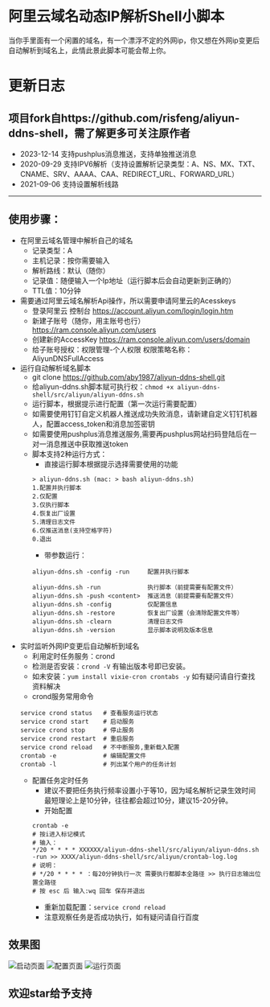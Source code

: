 # 阿里云域名动态IP解析Shell小脚本
当你手里面有一个闲置的域名，有一个漂浮不定的外网ip，你又想在外网ip变更后自动解析到域名上，此情此景此脚本可能会帮上你。
# 更新日志
## 项目fork自https://github.com/risfeng/aliyun-ddns-shell，需了解更多可关注原作者

- 2023-12-14 支持pushplus消息推送，支持单独推送消息
- 2020-09-29 支持IPV6解析（支持设置解析记录类型：A、NS、MX、TXT、CNAME、SRV、AAAA、CAA、REDIRECT_URL、FORWARD_URL）
- 2021-09-06 支持设置解析线路
---
## 使用步骤：
- 在阿里云域名管理中解析自己的域名
    - 记录类型：A
    - 主机记录：按你需要输入
    - 解析路线：默认（随你）
    - 记录值：随便输入一个Ip地址（运行脚本后会自动更新到正确的）
    - TTL值：10分钟
- 需要通过阿里云域名解析Api操作，所以需要申请阿里云的Acesskeys
    - 登录阿里云 控制台 https://account.aliyun.com/login/login.htm
    - 新建子账号（随你，用主账号也行）https://ram.console.aliyun.com/users
    - 创建新的AccessKey https://ram.console.aliyun.com/users/domain
    - 给子账号授权：权限管理-个人权限 权限策略名称：AliyunDNSFullAccess
- 运行自动解析域名脚本
    - git clone https://github.com/aby1987/aliyun-ddns-shell.git
    - 给aliyun-ddns.sh脚本赋可执行权：`chmod +x aliyun-ddns-shell/src/aliyun/aliyun-ddns.sh`
    - 运行脚本，根据提示进行配置（第一次运行需要配置）
    - 如需要使用钉钉自定义机器人推送成功失败消息，请新建自定义钉钉机器人，配置access_token和消息加签密钥
    - 如需要使用pushplus消息推送服务,需要再pushplus网站扫码登陆后在一对一消息推送中获取推送token
    - 脚本支持2种运行方式：
        - 直接运行脚本根据提示选择需要使用的功能
        ```
        > aliyun-ddns.sh (mac: > bash aliyun-ddns.sh)
        1.配置并执行脚本
        2.仅配置
        3.仅执行脚本
        4.恢复出厂设置
        5.清理日志文件
        6.仅推送消息(支持空格字符)
        0.退出
        ```
        - 带参数运行：
        ```
        aliyun-ddns.sh -config -run     配置并执行脚本

        aliyun-ddns.sh -run             执行脚本（前提需要有配置文件）
        aliyun-ddns.sh -push <content>  推送消息（前提需要有配置文件）
        aliyun-ddns.sh -config          仅配置信息
        aliyun-ddns.sh -restore         恢复出厂设置（会清除配置文件等）
        aliyun-ddns.sh -clearn          清理日志文件
        aliyun-ddns.sh -version         显示脚本说明及版本信息
        ```
- 实时监听外网IP变更后自动解析到域名
    - 利用定时任务服务：crond
    - 检测是否安装：`crond -V` 有输出版本号即已安装。
    - 如未安装：`yum install vixie-cron crontabs -y` 如有疑问请自行查找资料解决
    - crond服务常用命令
    ```
    service crond status   # 查看服务运行状态  
    service crond start    # 启动服务
    service crond stop     # 停止服务 
    service crond restart  # 重启服务  
    service crond reload   # 不中断服务,重新载入配置 
    crontab -e             # 编辑配置文件 
    crontab -l             # 列出某个用户的任务计划
    ```
    - 配置任务定时任务
        - 建议不要把任务执行频率设置小于等10，因为域名解析记录生效时间最短理论上是10分钟，往往都会超过10分，建议15-20分钟。
        - 开始配置
        ```
        crontab -e
        # 按i进入标记模式
        # 输入：
        */20 * * * * XXXXXX/aliyun-ddns-shell/src/aliyun/aliyun-ddns.sh -run >> XXXX/aliyun-ddns-shell/src/aliyun/crontab-log.log
        # 说明：
        # */20 * * * * ：每20分钟执行一次 需要执行都脚本全路径 >> 执行日志输出位置全路径
        # 按 esc 后 输入:wq 回车 保存并退出
        ```
        - 重新加载配置：`service crond reload`
        - 注意观察任务是否成功执行，如有疑问请自行百度
## 效果图
![启动页面](https://raw.githubusercontent.com/risfeng/aliyun-ddns-shell/master/src/aliyun/screenshot/ss1.jpg)
![配置页面](https://raw.githubusercontent.com/risfeng/aliyun-ddns-shell/master/src/aliyun/screenshot/ss2.jpg)
![运行页面](https://raw.githubusercontent.com/risfeng/aliyun-ddns-shell/master/src/aliyun/screenshot/ss3.jpg)
## 欢迎star给予支持
